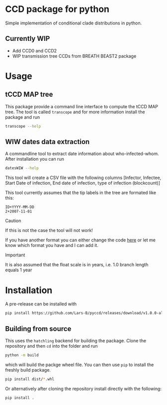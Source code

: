 # CCD package for python

Simple implementation of conditional clade distributions in python.

## Currently WIP

- Add CCD0 and CCD2
- WIP transmission tree CCDs from BREATH BEAST2 package

# Usage

## tCCD MAP tree

This package provide a command line interface to compute the tCCD MAP tree.
The tool is called `transcope` and for more information install the package and run
```bash
transcope --help
```

## WIW dates data extraction

A commandline tool to extract date information about who-infected-whom.
After installation you can run
```bash
datesWIW --help
```

This tool will create a CSV file with the following columns
[Infector, Infectee, Start Date of infection, End date of infection, type of infection (blockcount)]

This tool currently assumes that the tip labels in the tree are formated like this:
```
ID+YYYY-MM-DD
2+2007-11-01
```
> [!Caution]
> If this is not the case the tool will not work!

If you have another format you can either change the code
[here](https://github.com/Lars-B/pyccd/blob/main/src/pyccd/wiw_date_data.py#L18-L19) or let me know
which format you have and I can add it.

> [!Important]
> It is also assumed that the float scale is in years, i.e. 1.0 branch length equals 1 year

# Installation

A pre-release can be installed with
```bash
pip install https://github.com/Lars-B/pyccd/releases/download/v1.0.0-alpha/pyccd-0.1.0-py3-none-any.whl
```

## Building from source

This uses the `hatchling` backend for building the package.
Clone the repository and then `cd` into the folder and run
```bash
python -m build
```
which will build the packge wheel file.
You can then use `pip` to install the freshly build package.
```bash
pip install dist/*.whl
```

Or alternatively after cloning the repository install directly with the 
following: 

```bash
pip install .
```
